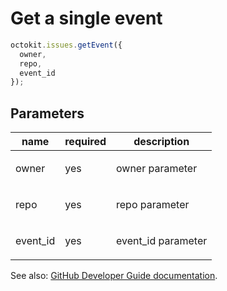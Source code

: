 # Get a single event

```js
octokit.issues.getEvent({
  owner,
  repo,
  event_id
});
```

## Parameters

<table>
  <thead>
    <tr>
      <th>name</th>
      <th>required</th>
      <th>description</th>
    </tr>
  </thead>
  <tbody>
    <tr><td>owner</td><td>yes</td><td>

owner parameter

</td></tr>
<tr><td>repo</td><td>yes</td><td>

repo parameter

</td></tr>
<tr><td>event_id</td><td>yes</td><td>

event_id parameter

</td></tr>
  </tbody>
</table>

See also: [GitHub Developer Guide documentation](endpoint.documentationUrl).
